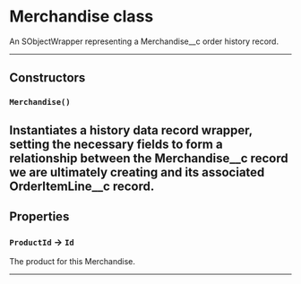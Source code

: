 # Merchandise class

An SObjectWrapper representing a Merchandise__c order history record.

---
## Constructors
### `Merchandise()`

Instantiates a history data record wrapper, setting the necessary fields to form a relationship between the Merchandise__c record we are ultimately creating and its associated OrderItemLine__c record.
---
## Properties

### `ProductId` → `Id`

The product for this Merchandise.

---

